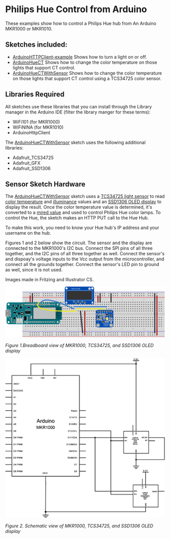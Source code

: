 # Philips Hue Control from Arduino

These examples show how to control a Philips Hue hub from An Arduino MKR1000 or MKR1010. 

## Sketches included:

* [ArduinoHTTPClient-example](ArduinoHTTPClient-example/ArduinoHTTPClient-example.ino) Shows how to turn a light on or off.
* [ArduinoHueCT](ArduinoHueCT/ArduinoHueCT.ino) Shows how to change the color temperature on those lights that support CT control. 
* [ArduinoHueCTWithSensor](ArduinoHueCTWithSensor.ino) Shows how to change the color temperature on those lights that support CT control using a TCS34725 color sensor.

## Libraries Required

All sketches use these libraries that you can install through the Library manager in the Arduino IDE (filter the library manger for these terms):

* WiFi101 (for MKR1000)
* WiFiNINA (for MKR1010)
* ArduinoHttpClient 

The [ArduinoHueCTWithSensor](ArduinoHueCTWithSensor.ino) sketch uses the following additional libraries:

* Adafruit_TCS34725
* Adafruit_GFX
* Adafruit_SSD1306

## Sensor Sketch Hardware

The [ArduinoHueCTWithSensor](ArduinoHueCTWithSensor.ino) sketch uses a [TCS34725 light sensor]() to read [color temperature](https://itp.nyu.edu/classes/light/lighting-terminology/) and [illuminance](https://itp.nyu.edu/classes/light/lighting-terminology/) values and an [SSD1306 OLED display](https://www.amazon.com/s/ref=nb_sb_ss_i_5_7?url=search-alias%3Delectronics&field-keywords=ssd1306+128x32&sprefix=ssd1306%2Celectronics%2C177&crid=2R13HKELDMJP1) to display the result. Once the color temperature value is determined, it's converted to a [mired value](http://cbkmrks.blogspot.com/2013/03/color-temperature-mired-scale-dailey.html) and used to control Philips Hue color lamps. To control the Hue, the sketch makes an HTTP PUT call to the Hue Hub.

To make this work, you need to know your Hue hub's IP address and your username on the hub.

Figures 1 and 2 below show the circuit. The sensor and the display are connected to the MKR1000's I2C bus. Connect the SPI pins of all three together, and the I2C pins of all three together as well. Connect the sensor's and dispoay's voltage inputs to the Vcc output from the microcontroller, and connect all the grounds together. Connect the sensor's LED pin to ground as well, since it is not used.

Images made in Fritzing and Illustrator CS.

![Figure 1. Breadboard view of MKR1000, TCS34725, and SSD1306 OLED display](ArduinoHueCTSensor_circuit_bb.png)

_Figure 1.Breadboard view of MKR1000, TCS34725, and SSD1306 OLED display_


![Figure 2. Schematic view of MKR1000, TCS34725, and SSD1306 OLED display](ArduinoHueCTSensor_circuit_schem.png)

_Figure 2. Schematic view of MKR1000, TCS34725, and SSD1306 OLED display_
